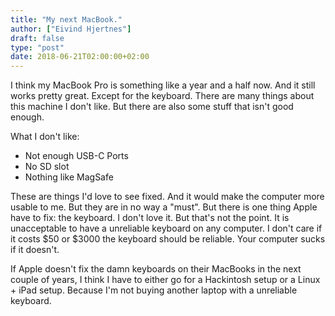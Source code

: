 ```yaml
---
title: "My next MacBook."
author: ["Eivind Hjertnes"]
draft: false
type: "post"
date: 2018-06-21T02:00:00+02:00
---
```


I think my MacBook Pro is something like a year and a half now. And it
still works pretty great. Except for the keyboard. There are many things
about this machine I don't like. But there are also some stuff that
isn't good enough.

What I don't like:

-   Not enough USB-C Ports
-   No SD slot
-   Nothing like MagSafe

These are things I'd love to see fixed. And it would make the computer
more usable to me. But they are in no way a "must". But there is one
thing Apple have to fix: the keyboard. I don't love it. But that's not
the point. It is unacceptable to have a unreliable keyboard on any
computer. I don't care if it costs $50 or $3000 the keyboard should be
reliable. Your computer sucks if it doesn't.

If Apple doesn't fix the damn keyboards on their MacBooks in the next
couple of years, I think I have to either go for a Hackintosh setup or a
Linux + iPad setup. Because I'm not buying another laptop with a
unreliable keyboard.

